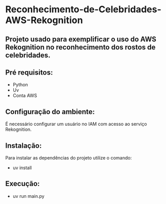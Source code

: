 ﻿# Reconhecimento-de-Celebridades-AWS-Rekognition

## Projeto usado para exemplificar o uso do AWS Rekognition no reconhecimento dos rostos de celebridades.

## Pré requisitos:
 - Python
 - Uv
 - Conta AWS

## Configuração do ambiente:
É necessário configurar um usuário no IAM com acesso ao serviço Rekognition.

## Instalação:
Para instalar as dependências do projeto utilize o comando:

 - uv install

## Execução:
 - uv run main.py
